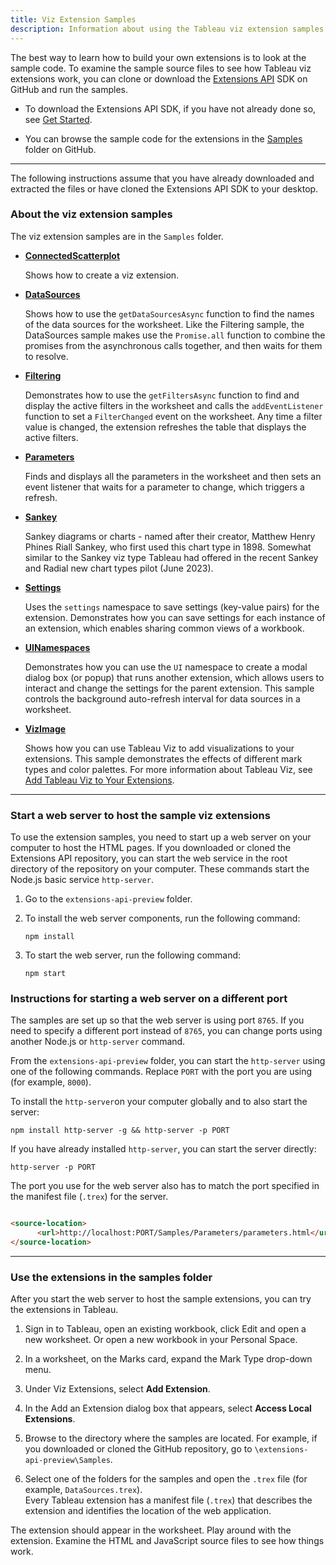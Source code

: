```yaml
---
title: Viz Extension Samples
description: Information about using the Tableau viz extension samples
---
```


The best way to learn how to build your own extensions is to look at the sample code. To examine the sample source files to see how Tableau viz extensions work, you can clone or download the [Extensions API](https://github.com/tableau/extensions-api) SDK on GitHub and run the samples.

- To download the Extensions API SDK, if you have not already done so, see [Get Started](./trex_viz_getstarted).

<!--- Update the path with the viz extension sample on the release site -->
- You can browse the sample code for the extensions in the [Samples](https://github.com/tableau/extensions-api-preview/tree/master/Samples?=target="_blank") folder on GitHub.

---


The following instructions assume that you have already downloaded and extracted the files or have cloned the Extensions API SDK to your desktop.

### About the viz extension samples

The viz extension samples are in the `Samples` folder.


-   **[ConnectedScatterplot](https://github.com/tableau/extensions-api-preview/tree/main/Samples/ConnectedScatterplot?=target="_blank")**
     
    Shows how to create a viz extension. 

-   **[DataSources](https://github.com/tableau/extensions-api-preview/tree/main/Samples/DataSources?=target="_blank")** 
     
    Shows how to use the `getDataSourcesAsync` function to find the names of the data sources for the worksheet. Like the Filtering sample, the DataSources sample makes use the `Promise.all` function to combine the promises from the asynchronous calls together, and then waits for them to resolve. 
 
-   **[Filtering](https://github.com/tableau/extensions-api-preview/tree/main/Samples/Filtering?=target="_blank")** 

     Demonstrates how to use the `getFiltersAsync` function to find and display the active filters in the worksheet and calls the `addEventListener` function to set a `FilterChanged` event on the worksheet. Any time a filter value is changed, the extension refreshes the table that displays the active filters.

-   **[Parameters](https://github.com/tableau/extensions-api-preview/tree/main/Samples/Parameters?=target="_blank")**
     
    Finds and displays all the parameters in the worksheet and then sets an event listener that waits for a parameter to change, which triggers a refresh. 

-   **[Sankey](https://github.com/tableau/extensions-api-preview/tree/main/Samples/Sankey?=target="_blank")**

    Sankey diagrams or charts - named after their creator, Matthew Henry Phines Riall Sankey, who first used this chart type in 1898. Somewhat similar to the Sankey viz type  Tableau had offered in the recent Sankey and Radial new chart types pilot (June 2023).

-   **[Settings](https://github.com/tableau/extensions-api-preview/tree/main/Samples/Settings?=target="_blank")**
 
     Uses the `settings` namespace to save settings (key-value pairs) for the extension. Demonstrates how you can save settings for each instance of an extension, which enables sharing common views of a workbook.  

-   **[UINamespaces](https://github.com/tableau/extensions-api-preview/tree/main/Samples/UINamespace?=target="_blank")**

     Demonstrates how you can use the `UI` namespace to create a modal dialog box (or popup) that runs another extension, which allows users to interact and change the settings for the parent extension. This sample controls the background auto-refresh interval for data sources in a worksheet. 

-   **[VizImage](https://github.com/tableau/extensions-api-preview/tree/main/Samples/VizImage?=target="_blank")**

    Shows how you can use Tableau Viz to add visualizations to your extensions. This sample demonstrates the effects of different mark types and color palettes. For more information about Tableau Viz, see [Add Tableau Viz to Your Extensions](../core/trex_tableau_viz).


---
### Start a web server to host the sample viz extensions

To use the extension samples, you need to start up a web server on your computer to host the HTML pages. If you downloaded or cloned the Extensions API repository, you can start the web service in the root directory of the repository on your computer. These commands start the Node.js basic service `http-server`.

1. Go to the `extensions-api-preview` folder.
1. To install the web server components, run the following command:

   ```cli
   npm install
   ```

1. To start the web server, run the following command:

   ```cli
   npm start
   ```

### Instructions for starting a web server on a different port

The samples are set up so that the web server is using port `8765`.  If you need to specify a different port instead of `8765`, you can change ports using another Node.js or `http-server` command.  

From the `extensions-api-preview` folder, you can start the `http-server` using one of the following commands. Replace `PORT` with the port you are using (for example, `8000`). 

To install the `http-server`on your computer globally and to also start the server: 

```cli
npm install http-server -g && http-server -p PORT
```

If you have already installed `http-server`, you can start the server directly:

```cli
http-server -p PORT
```

The port you use for the web server also has to match the port specified in the manifest file (`.trex`) for the server.

```html

<source-location>
      <url>http://localhost:PORT/Samples/Parameters/parameters.html</url>
</source-location>

```

---

### Use the extensions in the samples folder

After you start the web server to host the sample extensions, you can try the extensions in Tableau.

1. Sign in to Tableau, open an existing workbook, click Edit and open a new worksheet. Or open a new workbook in your Personal Space.

1. In a worksheet, on the Marks card, expand the Mark Type drop-down menu.

1. Under Viz Extensions, select **Add Extension**.

1. In the Add an Extension dialog box that appears, select **Access Local Extensions**.

1. Browse to the directory where the samples are located. For example, if you downloaded or cloned the GitHub repository, go to `\extensions-api-preview\Samples`.
1. Select one of the folders for the samples and open the `.trex` file (for example, `DataSources.trex`). <br/>
Every Tableau extension has a manifest file (`.trex`) that describes the extension and identifies the location of the web application. 
 
The extension should appear in the worksheet.  Play around with the extension. Examine the HTML and JavaScript source files to see how things work.  
